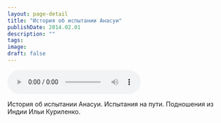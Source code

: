 ```yaml
---
layout: page-detail
title: "История об испытании Анасуи"
publishDate: 2014.02.01
description: ""
tags:
image:
draft: false
---
```


<audio title="2014.02.01 - История об испытании Анасуи.mp3" src="/upload/iblock/16b/16bb847fb4a1152f37f02745d5482260.mp3" controls=""></audio>

 История об испытании Анасуи. Испытания на пути. Подношения из Индии Ильи Куриленко. 

  

